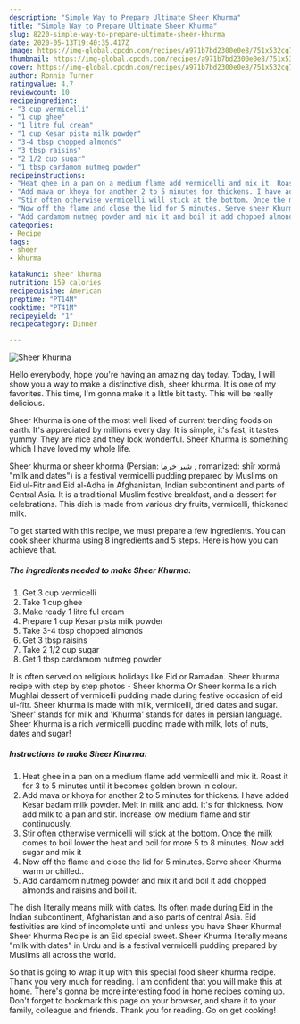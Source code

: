 ```yaml
---
description: "Simple Way to Prepare Ultimate Sheer Khurma"
title: "Simple Way to Prepare Ultimate Sheer Khurma"
slug: 8220-simple-way-to-prepare-ultimate-sheer-khurma
date: 2020-05-13T19:40:35.417Z
image: https://img-global.cpcdn.com/recipes/a971b7bd2300e0e8/751x532cq70/sheer-khurma-recipe-main-photo.jpg
thumbnail: https://img-global.cpcdn.com/recipes/a971b7bd2300e0e8/751x532cq70/sheer-khurma-recipe-main-photo.jpg
cover: https://img-global.cpcdn.com/recipes/a971b7bd2300e0e8/751x532cq70/sheer-khurma-recipe-main-photo.jpg
author: Ronnie Turner
ratingvalue: 4.7
reviewcount: 10
recipeingredient:
- "3 cup vermicelli"
- "1 cup ghee"
- "1 litre ful cream"
- "1 cup Kesar pista milk powder"
- "3-4 tbsp chopped almonds"
- "3 tbsp raisins"
- "2 1/2 cup sugar"
- "1 tbsp cardamom nutmeg powder"
recipeinstructions:
- "Heat ghee in a pan on a medium flame add vermicelli and mix it. Roast it for 3 to 5 minutes until it becomes golden brown in colour."
- "Add mava or khoya for another 2 to 5 minutes for thickens. I have added Kesar badam milk powder. Melt in milk and add. It&#39;s for thickness. Now add milk to a pan and stir. Increase low medium flame and stir continuously."
- "Stir often otherwise vermicelli will stick at the bottom. Once the milk comes to boil lower the heat and boil for more 5 to 8 minutes. Now add sugar and mix it"
- "Now off the flame and close the lid for 5 minutes. Serve sheer Khurma warm or chilled.."
- "Add cardamom nutmeg powder and mix it and boil it add chopped almonds and raisins and boil it."
categories:
- Recipe
tags:
- sheer
- khurma

katakunci: sheer khurma 
nutrition: 159 calories
recipecuisine: American
preptime: "PT14M"
cooktime: "PT41M"
recipeyield: "1"
recipecategory: Dinner

---
```



![Sheer Khurma](https://img-global.cpcdn.com/recipes/a971b7bd2300e0e8/751x532cq70/sheer-khurma-recipe-main-photo.jpg)

Hello everybody, hope you're having an amazing day today. Today, I will show you a way to make a distinctive dish, sheer khurma. It is one of my favorites. This time, I'm gonna make it a little bit tasty. This will be really delicious.

Sheer Khurma is one of the most well liked of current trending foods on earth. It's appreciated by millions every day. It is simple, it's fast, it tastes yummy. They are nice and they look wonderful. Sheer Khurma is something which I have loved my whole life.

Sheer khurma or sheer khorma (Persian: شير خرما ‎, romanized: shîr xormâ &#34;milk and dates&#34;) is a festival vermicelli pudding prepared by Muslims on Eid ul-Fitr and Eid al-Adha in Afghanistan, Indian subcontinent and parts of Central Asia. It is a traditional Muslim festive breakfast, and a dessert for celebrations. This dish is made from various dry fruits, vermicelli, thickened milk.


To get started with this recipe, we must prepare a few ingredients. You can cook sheer khurma using 8 ingredients and 5 steps. Here is how you can achieve that.

<!--inarticleads1-->

##### The ingredients needed to make Sheer Khurma:

1. Get 3 cup vermicelli
1. Take 1 cup ghee
1. Make ready 1 litre ful cream
1. Prepare 1 cup Kesar pista milk powder
1. Take 3-4 tbsp chopped almonds
1. Get 3 tbsp raisins
1. Take 2 1/2 cup sugar
1. Get 1 tbsp cardamom nutmeg powder


It is often served on religious holidays like Eid or Ramadan. Sheer khurma recipe with step by step photos - Sheer khorma Or Sheer korma Is a rich Mughlai dessert of vermicelli pudding made during festive occasion of eid ul-fitr. Sheer khurma is made with milk, vermicelli, dried dates and sugar. &#39;Sheer&#39; stands for milk and &#39;Khurma&#39; stands for dates in persian language. Sheer Khurma is a rich vermicelli pudding made with milk, lots of nuts, dates and sugar! 

<!--inarticleads2-->

##### Instructions to make Sheer Khurma:

1. Heat ghee in a pan on a medium flame add vermicelli and mix it. Roast it for 3 to 5 minutes until it becomes golden brown in colour.
1. Add mava or khoya for another 2 to 5 minutes for thickens. I have added Kesar badam milk powder. Melt in milk and add. It&#39;s for thickness. Now add milk to a pan and stir. Increase low medium flame and stir continuously.
1. Stir often otherwise vermicelli will stick at the bottom. Once the milk comes to boil lower the heat and boil for more 5 to 8 minutes. Now add sugar and mix it
1. Now off the flame and close the lid for 5 minutes. Serve sheer Khurma warm or chilled..
1. Add cardamom nutmeg powder and mix it and boil it add chopped almonds and raisins and boil it.


The dish literally means milk with dates. Its often made during Eid in the Indian subcontinent, Afghanistan and also parts of central Asia. Eid festivities are kind of incomplete until and unless you have Sheer Khurma! Sheer Khurma Recipe is an Eid special sweet. Sheer Khurma literally means &#34;milk with dates&#34; in Urdu and is a festival vermicelli pudding prepared by Muslims all across the world. 

So that is going to wrap it up with this special food sheer khurma recipe. Thank you very much for reading. I am confident that you will make this at home. There's gonna be more interesting food in home recipes coming up. Don't forget to bookmark this page on your browser, and share it to your family, colleague and friends. Thank you for reading. Go on get cooking!

